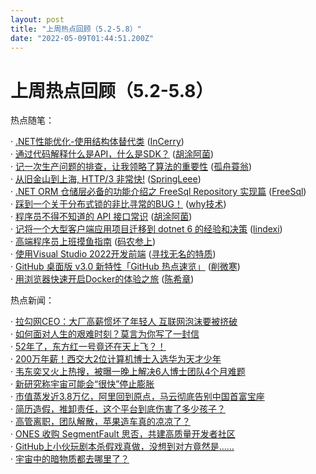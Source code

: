 ```yaml
---
layout: post
title: "上周热点回顾（5.2-5.8）"
date: "2022-05-09T01:44:51.200Z"
---
```

上周热点回顾（5.2-5.8）
===============

热点随笔：

· [.NET性能优化-使用结构体替代类](https://www.cnblogs.com/InCerry/archive/2022/05/05/Dotnet-Opt-Perf-Use-Struct-Instead-Of-Class.html) ([InCerry](https://www.cnblogs.com/InCerry/))  
· [通过代码解释什么是API，什么是SDK？](https://www.cnblogs.com/tanshaoshenghao/archive/2022/05/03/16217608.html) ([胡涂阿菌](https://www.cnblogs.com/tanshaoshenghao/))  
· [记一次生产问题的排查，让我领略了算法的重要性](https://www.cnblogs.com/wangpenghui522/archive/2022/05/03/16218816.html) ([孤舟蓑翁](https://www.cnblogs.com/wangpenghui522/))  
· [从旧金山到上海, HTTP/3 非常快!](https://www.cnblogs.com/myshowtime/archive/2022/05/06/16227260.html) ([SpringLeee](https://www.cnblogs.com/myshowtime/))  
· [.NET ORM 仓储层必备的功能介绍之 FreeSql Repository 实现篇](https://www.cnblogs.com/FreeSql/archive/2022/05/06/16225822.html) ([FreeSql](https://www.cnblogs.com/FreeSql/))  
· [踩到一个关于分布式锁的非比寻常的BUG！](https://www.cnblogs.com/thisiswhy/archive/2022/05/05/16224305.html) ([why技术](https://www.cnblogs.com/thisiswhy/))  
· [程序员不得不知道的 API 接口常识](https://www.cnblogs.com/tanshaoshenghao/archive/2022/05/02/16215751.html) ([胡涂阿菌](https://www.cnblogs.com/tanshaoshenghao/))  
· [记将一个大型客户端应用项目迁移到 dotnet 6 的经验和决策](https://www.cnblogs.com/lindexi/archive/2022/05/05/16226168.html) ([lindexi](https://www.cnblogs.com/lindexi/))  
· [高端程序员上班摸鱼指南](https://www.cnblogs.com/trunks2008/archive/2022/05/07/16241298.html) ([码农参上](https://www.cnblogs.com/trunks2008/))  
· [使用Visual Studio 2022开发前端](https://www.cnblogs.com/zhenl/archive/2022/05/06/16227232.html) ([寻找无名的特质](https://www.cnblogs.com/zhenl/))  
· [GitHub 桌面版 v3.0 新特性「GitHub 热点速览」](https://www.cnblogs.com/xueweihan/archive/2022/05/05/16223283.html) ([削微寒](https://www.cnblogs.com/xueweihan/))  
· [用浏览器快速开启Docker的体验之旅](https://www.cnblogs.com/chenxizhang/archive/2022/05/04/16220280.html) ([陈希章](https://www.cnblogs.com/chenxizhang/))

热点新闻：

· [拉勾网CEO：大厂高薪惯坏了年轻人 互联网泡沫要被挤破](https://news.cnblogs.com/n/720119/)  
· [如何面对人生的艰难时刻？莫言为你写了一封信](https://news.cnblogs.com/n/720001/)  
· [52年了，东方红一号竟还在天上飞？！](https://news.cnblogs.com/n/719954/)  
· [200万年薪！西交大2位计算机博士入选华为天才少年](https://news.cnblogs.com/n/719962/)  
· [韦东奕又火上热搜，被曝一晚上解决6人博士团队4个月难题](https://news.cnblogs.com/n/720227/)  
· [新研究称宇宙可能会“很快”停止膨胀](https://news.cnblogs.com/n/720135/)  
· [市值蒸发近3.8万亿，阿里回到原点，马云彻底告别中国首富宝座](https://news.cnblogs.com/n/720142/)  
· [简历造假，推卸责任，这个平台到底伤害了多少孩子？](https://news.cnblogs.com/n/720051/)  
· [高管离职，团队解散，苹果造车真的凉凉了？](https://news.cnblogs.com/n/719994/)  
· [ONES 收购 SegmentFault 思否，共建高质量开发者社区](https://news.cnblogs.com/n/720038/)  
· [GitHub上小伙玩剧本杀假戏真做，没想到对方竟然是……](https://news.cnblogs.com/n/720192/)  
· [宇宙中的暗物质都去哪里了？](https://news.cnblogs.com/n/719980/)